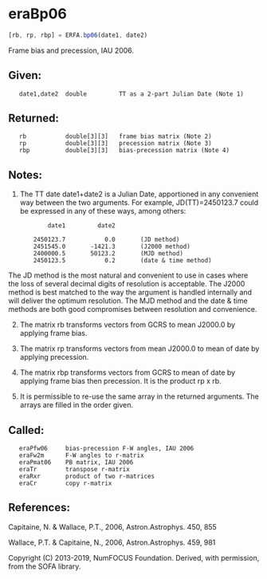 # eraBp06

```js
[rb, rp, rbp] = ERFA.bp06(date1, date2)
```

Frame bias and precession, IAU 2006.

## Given:
```
   date1,date2  double         TT as a 2-part Julian Date (Note 1)
```

## Returned:
```
   rb           double[3][3]   frame bias matrix (Note 2)
   rp           double[3][3]   precession matrix (Note 3)
   rbp          double[3][3]   bias-precession matrix (Note 4)
```

## Notes:

1) The TT date date1+date2 is a Julian Date, apportioned in any
   convenient way between the two arguments.  For example,
   JD(TT)=2450123.7 could be expressed in any of these ways,
   among others:

```
           date1         date2

       2450123.7           0.0       (JD method)
       2451545.0       -1421.3       (J2000 method)
       2400000.5       50123.2       (MJD method)
       2450123.5           0.2       (date & time method)
```

   The JD method is the most natural and convenient to use in
   cases where the loss of several decimal digits of resolution
   is acceptable.  The J2000 method is best matched to the way
   the argument is handled internally and will deliver the
   optimum resolution.  The MJD method and the date & time methods
   are both good compromises between resolution and convenience.

2) The matrix rb transforms vectors from GCRS to mean J2000.0 by
   applying frame bias.

3) The matrix rp transforms vectors from mean J2000.0 to mean of
   date by applying precession.

4) The matrix rbp transforms vectors from GCRS to mean of date by
   applying frame bias then precession.  It is the product rp x rb.

5) It is permissible to re-use the same array in the returned
   arguments.  The arrays are filled in the order given.

## Called:
```
   eraPfw06     bias-precession F-W angles, IAU 2006
   eraFw2m      F-W angles to r-matrix
   eraPmat06    PB matrix, IAU 2006
   eraTr        transpose r-matrix
   eraRxr       product of two r-matrices
   eraCr        copy r-matrix
```

## References:

   Capitaine, N. & Wallace, P.T., 2006, Astron.Astrophys. 450, 855

   Wallace, P.T. & Capitaine, N., 2006, Astron.Astrophys. 459, 981

Copyright (C) 2013-2019, NumFOCUS Foundation.
Derived, with permission, from the SOFA library.
